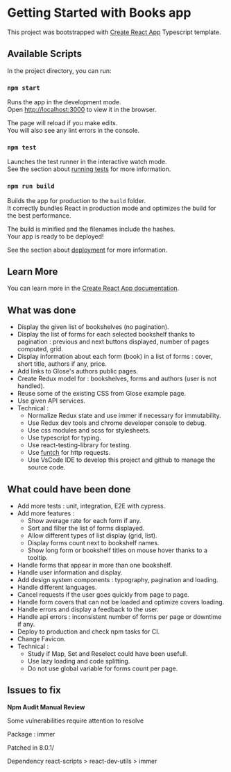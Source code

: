 # Getting Started with Books app

This project was bootstrapped with [Create React App](https://github.com/facebook/create-react-app) Typescript template.

## Available Scripts

In the project directory, you can run:

### `npm start`

Runs the app in the development mode.\
Open [http://localhost:3000](http://localhost:3000) to view it in the browser.

The page will reload if you make edits.\
You will also see any lint errors in the console.

### `npm test`

Launches the test runner in the interactive watch mode.\
See the section about [running tests](https://facebook.github.io/create-react-app/docs/running-tests) for more information.

### `npm run build`

Builds the app for production to the `build` folder.\
It correctly bundles React in production mode and optimizes the build for the best performance.

The build is minified and the filenames include the hashes.\
Your app is ready to be deployed!

See the section about [deployment](https://facebook.github.io/create-react-app/docs/deployment) for more information.

## Learn More

You can learn more in the [Create React App documentation](https://facebook.github.io/create-react-app/docs/getting-started).

## What was done

- Display the given list of bookshelves (no pagination).
- Display the list of forms for each selected bookshelf thanks to pagination : previous and next buttons displayed, number of pages computed, grid.
- Display information about each form (book) in a list of forms : cover, short title, authors if any, price.
- Add links to Glose's authors public pages.
- Create Redux model for : bookshelves, forms and authors (user is not handled).
- Reuse some of the existing CSS from Glose example page.
- Use given API services.
- Technical :
  - Normalize Redux state and use immer if necessary for immutability.
  - Use Redux dev tools and chrome developer console to debug.
  - Use css modules and scss for stylesheets.
  - Use typescript for typing.
  - Use react-testing-library for testing.
  - Use [funtch](https://github.com/ViBiOh/funtch) for http requests.
  - Use VsCode IDE to develop this project and github to manage the source code.

## What could have been done

- Add more tests : unit, integration, E2E with cypress.
- Add more features :
  - Show average rate for each form if any.
  - Sort and filter the list of forms displayed.
  - Allow different types of list display (grid, list).
  - Display forms count next to bookshelf names.
  - Show long form or bookshelf titles on mouse hover thanks to a tooltip.
- Handle forms that appear in more than one bookshelf.
- Handle user information and display.
- Add design system components : typography, pagination and loading.
- Handle different languages.
- Cancel requests if the user goes quickly from page to page.
- Handle form covers that can not be loaded and optimize covers loading.
- Handle errors and display a feedback to the user.
- Handle api errors : inconsistent number of forms per page or downtime if any.
- Deploy to production and check npm tasks for CI.
- Change Favicon.
- Technical :
  - Study if Map, Set and Reselect could have been usefull.
  - Use lazy loading and code splitting.
  - Do not use global variable for forms count per page.

## Issues to fix

**Npm Audit Manual Review**
<p>Some vulnerabilities require attention to resolve</p>

<p>Package : immer</p>
<p>Patched in 8.0.1/<p>
<p>Dependency react-scripts > react-dev-utils > immer</p>
